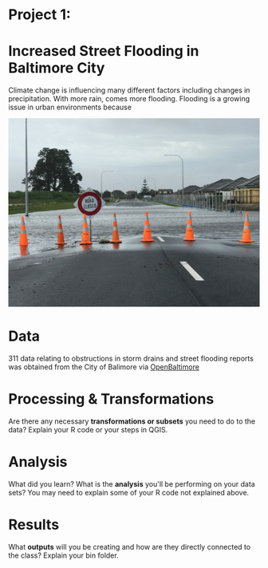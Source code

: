 # Project 1: 

# Increased Street Flooding in Baltimore City
Climate change is influencing many different factors including changes in precipitation. With more rain, comes more flooding. Flooding is a growing issue in urban environments because

<img src="Project 1/flooding.jpg?raw=true"/>


# Data
311 data relating to obstructions in storm drains and street flooding reports was obtained from the City of Balimore via [OpenBaltimore](https://data.baltimorecity.gov)

# Processing & Transformations
Are there any necessary **transformations or subsets** you need to do to the data? Explain your R code or your steps in QGIS.

# Analysis
What did you learn? What is the **analysis** you'll be performing on your data sets? You may need to explain some of your R code not explained above.

# Results
What **outputs** will you be creating and how are they directly connected to the class? Explain your bin folder.
